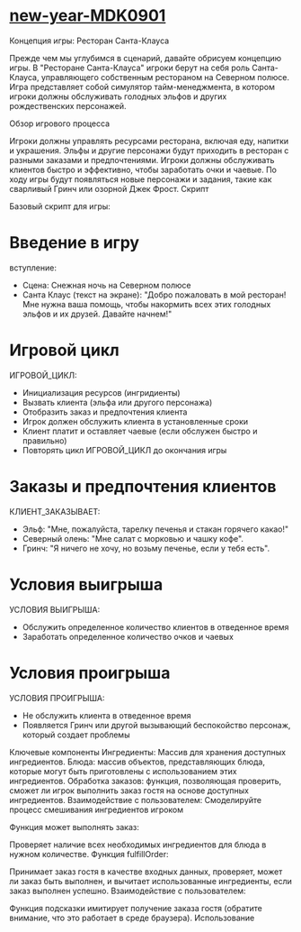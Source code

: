 # [ new-year-MDK0901](https://hikabuchi.github.io/new-year-MDK0901/)

Концепция игры: Ресторан Санта-Клауса

Прежде чем мы углубимся в сценарий, давайте обрисуем концепцию игры. В "Ресторане Санта-Клауса" игроки берут на себя роль Санта-Клауса, управляющего собственным рестораном на Северном полюсе. Игра представляет собой симулятор тайм-менеджмента, в котором игроки должны обслуживать голодных эльфов и других рождественских персонажей.

Обзор игрового процесса

Игроки должны управлять ресурсами ресторана, включая еду, напитки и украшения.
Эльфы и другие персонажи будут приходить в ресторан с разными заказами и предпочтениями.
Игроки должны обслуживать клиентов быстро и эффективно, чтобы заработать очки и чаевые.
По ходу игры будут появляться новые персонажи и задания, такие как сварливый Гринч или озорной Джек Фрост.
Скрипт

Базовый скрипт для игры:

# Введение в игру
вступление:
  - Сцена: Снежная ночь на Северном полюсе
  - Санта Клаус (текст на экране): "Добро пожаловать в мой ресторан! Мне нужна ваша помощь, чтобы накормить всех этих голодных эльфов и их друзей. Давайте начнем!"

# Игровой цикл
ИГРОВОЙ_ЦИКЛ:
  - Инициализация ресурсов (ингридиенты)
  - Вызвать клиента (эльфа или другого персонажа)
  - Отобразить заказ и предпочтения клиента
  - Игрок должен обслужить клиента в установленные сроки
  - Клиент платит и оставляет чаевые (если обслужен быстро и правильно)
  - Повторять цикл ИГРОВОЙ_ЦИКЛ до окончания игры

# Заказы и предпочтения клиентов
КЛИЕНТ_ЗАКАЗЫВАЕТ:
  - Эльф: "Мне, пожалуйста, тарелку печенья и стакан горячего какао!"
  - Северный олень: "Мне салат с морковью и чашку кофе".
  - Гринч: "Я ничего не хочу, но возьму печенье, если у тебя есть".

# Условия выигрыша
УСЛОВИЯ ВЫИГРЫША:
  - Обслужить определенное количество клиентов в отведенное время
  - Заработать определенное количество очков и чаевых

# Условия проигрыша
УСЛОВИЯ ПРОИГРЫША:
  - Не обслужить клиента в отведенное время
  - Появляется Гринч или другой вызывающий беспокойство персонаж, который создает проблемы


Ключевые компоненты
Ингредиенты: Массив для хранения доступных ингредиентов.
Блюда: массив объектов, представляющих блюда, которые могут быть приготовлены с использованием этих ингредиентов.
Обработка заказов: функция, позволяющая проверить, сможет ли игрок выполнить заказ гостя на основе доступных ингредиентов.
Взаимодействие с пользователем: Смоделируйте процесс смешивания ингредиентов игроком


Функция может выполнять заказ:

Проверяет наличие всех необходимых ингредиентов для блюда в нужном количестве.
Функция fulfillOrder:

Принимает заказ гостя в качестве входных данных, проверяет, может ли заказ быть выполнен, и вычитает использованные ингредиенты, если заказ выполнен успешно.
Взаимодействие с пользователем:

Функция подсказки имитирует получение заказа гостя (обратите внимание, что это работает в среде браузера). 
Использование